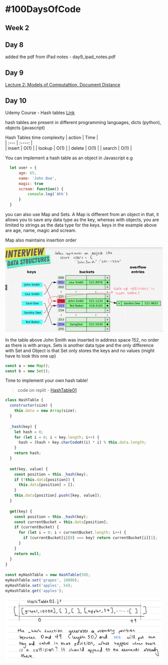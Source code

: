 # #100DaysOfCode

## Week 2

## Day 8

added the pdf from iPad notes - day9_ipad_notes.pdf

## Day 9

[Lecture 2: Models of Computattion, Document Distance](https://ocw.mit.edu/courses/electrical-engineering-and-computer-science/6-006-introduction-to-algorithms-fall-2011/lecture-videos/lecture-2-models-of-computation-document-distance/)

## Day 10

Udemy Course - Hash tables [Link](https://www.udemy.com/course/master-the-coding-interview-data-structures-algorithms/learn/lecture/12310740#overview)

hash tables are present in different programming languages, dicts (python), objects (javascript)

Hash Tables time complexity
| action | Time |  
| :--- | :----: |  
| insert | O(1) |
| lookup | O(1) |
| delete | O(1) |
| search | O(1) |

You can implement a hash table as an object in Javascript e.g

```javascript
  let user = {
      age: 65,
      name: 'John Doe',
      magic: true
      scream: function() {
          console.log(`Ahh`)
      }
  }
```

you can also use Map and Sets. A Map is different from an object in that, it allows you to save any data type as the key, whereas with objects, you are limited to strings as the data type for the keys. keys in the example above are age, name, magic and scream.

Map also maintains insertion order

![hash tables](https://github.com/EOjeah/100DaysOfCode/blob/main/2-wk/images/hash_tables_01.png)

In the table above John Smith was inserted in address space 152, no order as there is with arrays. Sets is another data type and the only difference with Set and Object is that Set only stores the keys and no values (might have to look this one up)

```javascript
const a = new Map();
const b = new Set();
```

Time to implement your own hash table!

> code on replit - [HashTable01](https://repl.it/@EOjeah/HashTable01#index.js)

```javascript
class HashTable {
  constructor(size) {
    this.data = new Array(size);
  }

  _hash(key) {
    let hash = 0;
    for (let i = 0; i < key.length; i++) {
      hash = (hash + key.charCodeAt(i) * i) % this.data.length;
    }
    return hash;
  }

  set(key, value) {
    const position = this._hash(key);
    if (!this.data[position]) {
      this.data[position] = [];
    }
    this.data[position].push([key, value]);
  }

  get(key) {
    const position = this._hash(key);
    const currentBucket = this.data[position];
    if (currentBucket) {
      for (let i = 0; i < currentBucket.length; i++) {
        if (currentBucket[i][0] === key) return currentBucket[i][1];
      }
    }
    return null;
  }
}

const myHashTable = new HashTable(50);
myHashTable.set('grapes', 10000);
myHashTable.set('apples', 54);
myHashTable.get('apples');
```

![HashTable01.js](https://github.com/EOjeah/100DaysOfCode/blob/main/2-wk/images/HashTable_01_js.jpeg)
